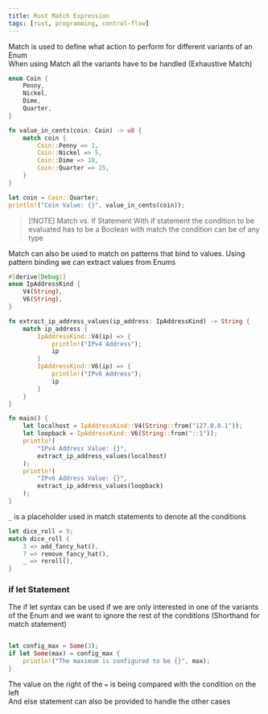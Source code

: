 ```yaml
---
title: Rust Match Expression
tags: [rust, programming, control-flow]
---
```


Match is used to define what action to perform for different variants of an Enum  
When using Match all the variants have to be handled (Exhaustive Match)

```rust
enum Coin {
    Penny,
    Nickel,
    Dime,
    Quarter,
}

fn value_in_cents(coin: Coin) -> u8 {
    match coin {
        Coin::Penny => 1,
        Coin::Nickel => 5,
        Coin::Dime => 10,
        Coin::Quarter => 25,
    }
}

let coin = Coin::Quarter;
println!("Coin Value: {}", value_in_cents(coin));
```

> [!NOTE] Match vs. If Statement
> With if statement the condition to be evaluated has to be a Boolean with match the condition can be of any type  

Match can also be used to match on patterns that bind to values. Using pattern binding we can extract values from Enums

```rust
#[derive(Debug)]
enum IpAddressKind {
    V4(String),
    V6(String),
}

fn extract_ip_address_values(ip_address: IpAddressKind) -> String {
    match ip_address {
        IpAddressKind::V4(ip) => {
            println!("IPv4 Address");
            ip
        }
        IpAddressKind::V6(ip) => {
            println!("IPv6 Address");
            ip
        }
    }
}

fn main() {
    let localhost = IpAddressKind::V4(String::from("127.0.0.1"));
    let loopback = IpAddressKind::V6(String::from("::1"));
    println!(
        "IPv4 Address Value: {}",
        extract_ip_address_values(localhost)
    );
    println!(
        "IPv6 Address Value: {}",
        extract_ip_address_values(loopback)
    );
}
```

`_` is a placeholder used in match statements to denote all the conditions

```rust
let dice_roll = 9;
match dice_roll {
	3 => add_fancy_hat(),
	7 => remove_fancy_hat(),
	_ => reroll(),
}

```

### if let Statement

The if let syntax can be used if we are only interested in one of the variants of the Enum and we want to ignore the rest of the conditions (Shorthand for match statement)  

```rust

let config_max = Some(3);
if let Some(max) = config_max {
	println!("The maximum is configured to be {}", max);
}
```

The value on the right of the `=` is being compared with the condition on the left  
And else statement can also be provided to handle the other cases